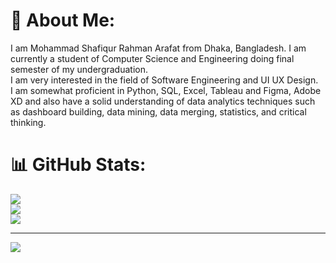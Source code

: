 # 💫 About Me:
I am Mohammad Shafiqur Rahman Arafat from Dhaka, Bangladesh. I am currently a student of Computer Science and Engineering doing final semester of my undergraduation.<br>I am very interested in the field of Software Engineering and UI UX Design.<br>I am somewhat proficient in Python, SQL, Excel, Tableau and Figma, Adobe XD and also have a solid understanding of data analytics techniques such as dashboard building, data mining, data merging, statistics, and critical thinking.

# 📊 GitHub Stats:
![](https://github-readme-stats.vercel.app/api?username=shafiqafat&theme=dark&hide_border=false&include_all_commits=false&count_private=false)<br/>
![](https://github-readme-streak-stats.herokuapp.com/?user=shafiqafat&theme=dark&hide_border=false)<br/>
![](https://github-readme-stats.vercel.app/api/top-langs/?username=shafiqafat&theme=dark&hide_border=false&include_all_commits=false&count_private=false&layout=compact)

---
[![](https://visitcount.itsvg.in/api?id=shafiqafat&icon=0&color=0)](https://visitcount.itsvg.in)

